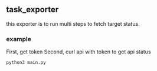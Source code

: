 ## task_exporter

this exporter is to run multi steps to fetch target status.


### example

First, get token
Second, curl api with token to get api status

```python3 main.py```